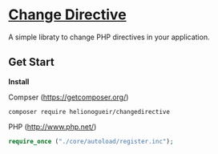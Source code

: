 # [Change Directive](https://github.com/helionogueir/changedirective)

A simple libraty to change PHP directives in your application.

## Get Start

**Install**

Compser (https://getcomposer.org/)
```ssh
composer require helionogueir/changedirective
```
PHP (http://www.php.net/)
```php
require_once ("./core/autoload/register.inc");
```
